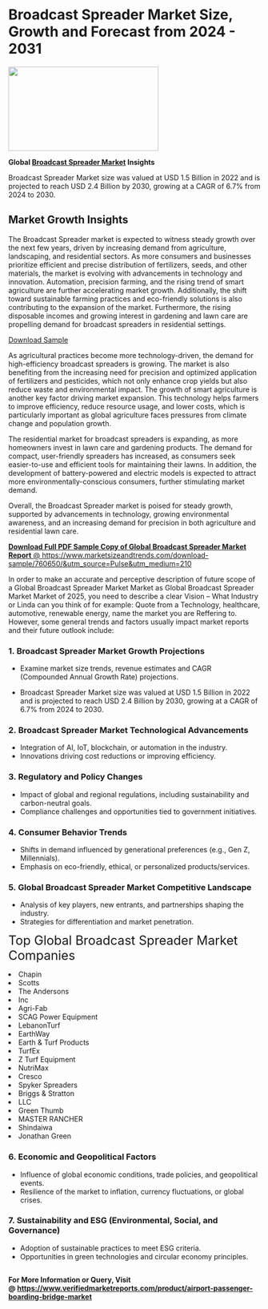 <H1>Broadcast Spreader Market Size, Growth and Forecast from 2024 - 2031</H1><img class="aligncenter size-medium wp-image-584254" src="https://thirdeyenews.in/wp-content/uploads/2024/09/Global-Market-Research-300x168.jpeg" alt="" width="300" height="168" /><p><strong>Global&nbsp;<a href="https://www.marketsizeandtrends.com/download-sample/760650/&amp;utm_source=Pulse&amp;utm_medium=210">Broadcast Spreader Market</a> Insights</strong></p><p>Broadcast Spreader Market size was valued at USD 1.5 Billion in 2022 and is projected to reach USD 2.4 Billion by 2030, growing at a CAGR of 6.7% from 2024 to 2030.</p><p><h2>Market Growth Insights</h2> <p>The Broadcast Spreader market is expected to witness steady growth over the next few years, driven by increasing demand from agriculture, landscaping, and residential sectors. As more consumers and businesses prioritize efficient and precise distribution of fertilizers, seeds, and other materials, the market is evolving with advancements in technology and innovation. Automation, precision farming, and the rising trend of smart agriculture are further accelerating market growth. Additionally, the shift toward sustainable farming practices and eco-friendly solutions is also contributing to the expansion of the market. Furthermore, the rising disposable incomes and growing interest in gardening and lawn care are propelling demand for broadcast spreaders in residential settings.</p> <p><a href="download-sample-link">Download Sample</a></p> <p>As agricultural practices become more technology-driven, the demand for high-efficiency broadcast spreaders is growing. The market is also benefiting from the increasing need for precision and optimized application of fertilizers and pesticides, which not only enhance crop yields but also reduce waste and environmental impact. The growth of smart agriculture is another key factor driving market expansion. This technology helps farmers to improve efficiency, reduce resource usage, and lower costs, which is particularly important as global agriculture faces pressures from climate change and population growth.</p> <p>The residential market for broadcast spreaders is expanding, as more homeowners invest in lawn care and gardening products. The demand for compact, user-friendly spreaders has increased, as consumers seek easier-to-use and efficient tools for maintaining their lawns. In addition, the development of battery-powered and electric models is expected to attract more environmentally-conscious consumers, further stimulating market demand.</p> <p>Overall, the Broadcast Spreader market is poised for steady growth, supported by advancements in technology, growing environmental awareness, and an increasing demand for precision in both agriculture and residential lawn care.</p> <p><a href="get-more-link"></p><p><span class=""><strong>Download Full PDF Sample Copy of Global Broadcast Spreader Market Report</strong> @ <a href="https://www.marketsizeandtrends.com/download-sample/760650/&amp;utm_source=Pulse&amp;utm_medium=210" target="_blank">https://www.marketsizeandtrends.com/download-sample/760650/&amp;utm_source=Pulse&amp;utm_medium=210</a></span></p><p>In order to make an accurate and perceptive description of future scope of a Global&nbsp;Broadcast Spreader Market Market as Global&nbsp;Broadcast Spreader Market Market of 2025, you need to describe a clear Vision &ndash; What Industry or Linda can you think of for example: Quote from a Technology, healthcare, automotive, renewable energy, name the market you are Reffering to. However, some general trends and factors usually impact market reports and their future outlook include:</p><h3>1.&nbsp;<strong>Broadcast Spreader Market Growth Projections</strong></h3><ul><li>Examine market size trends, revenue estimates and CAGR (Compounded Annual Growth Rate) projections.</li><li><p>Broadcast Spreader Market size was valued at USD 1.5 Billion in 2022 and is projected to reach USD 2.4 Billion by 2030, growing at a CAGR of 6.7% from 2024 to 2030.</p></li></ul><h3>2.&nbsp;<strong>Broadcast Spreader Market Technological Advancements</strong></h3><ul><li>Integration of AI, IoT, blockchain, or automation in the industry.</li><li>Innovations driving cost reductions or improving efficiency.</li></ul><h3>3.&nbsp;<strong>Regulatory and Policy Changes</strong></h3><ul><li>Impact of global and regional regulations, including sustainability and carbon-neutral goals.</li><li>Compliance challenges and opportunities tied to government initiatives.</li></ul><h3>4.&nbsp;<strong>Consumer Behavior Trends</strong></h3><ul><li>Shifts in demand influenced by generational preferences (e.g., Gen Z, Millennials).</li><li>Emphasis on eco-friendly, ethical, or personalized products/services.</li></ul><h3>5.&nbsp;<strong>Global Broadcast Spreader Market Competitive Landscape</strong></h3><ul><li>Analysis of key players, new entrants, and partnerships shaping the industry.</li><li>Strategies for differentiation and market penetration.</li></ul><p data-pm-slice="1 1 []"><span style="color: inherit; font-family: inherit; font-size: 25px;">Top Global Broadcast Spreader Market Companies</span></p><div class="" data-test-id=""><p><li>Chapin</li><li> Scotts</li><li> The Andersons</li><li> Inc</li><li> Agri-Fab</li><li> SCAG Power Equipment</li><li> LebanonTurf</li><li> EarthWay</li><li> Earth & Turf Products</li><li> TurfEx</li><li> Z Turf Equipment</li><li> NutriMax</li><li> Cresco</li><li> Spyker Spreaders</li><li> Briggs & Stratton</li><li> LLC</li><li> Green Thumb</li><li> MASTER RANCHER</li><li> Shindaiwa</li><li> Jonathan Green</li></p></div><h3>6.&nbsp;<strong>Economic and Geopolitical Factors</strong></h3><ul><li>Influence of global economic conditions, trade policies, and geopolitical events.</li><li>Resilience of the market to inflation, currency fluctuations, or global crises.</li></ul><h3>7.&nbsp;<strong>Sustainability and ESG (Environmental, Social, and Governance)</strong></h3><ul><li>Adoption of sustainable practices to meet ESG criteria.</li><li>Opportunities in green technologies and circular economy principles.</li></ul><h2><strong style="font-size: 14px;">For More Information or Query, Visit @&nbsp;</strong><a style="background-color: #ffffff; font-size: 14px;" href="https://www.marketsizeandtrends.com/report/broadcast-spreader-market/" target="_blank">https://www.verifiedmarketreports.com/product/airport-passenger-boarding-bridge-market</a></h2>
